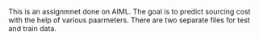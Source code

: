 This is an assignmnet done on AIML. The goal is to predict sourcing cost with the help of various paarmeters. There are two separate files for test and train data.
